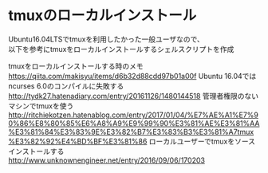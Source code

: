 # tmuxのローカルインストール
Ubuntu16.04LTSでtmuxを利用したかった一般ユーザなので、  
以下を参考にtmuxをローカルインストールするシェルスクリプトを作成  

tmuxをローカルインストールする時のメモ <https://qiita.com/makisyu/items/d6b32d88cdd97b01a00f>
Ubuntu 16.04ではncurses 6.0のコンパイルに失敗する <http://tydk27.hatenadiary.com/entry/20161126/1480144518>
管理者権限のないマシンでtmuxを使う <http://ritchiekotzen.hatenablog.com/entry/2017/01/04/%E7%AE%A1%E7%90%86%E8%80%85%E6%A8%A9%E9%99%90%E3%81%AE%E3%81%AA%E3%81%84%E3%83%9E%E3%82%B7%E3%83%B3%E3%81%A7tmux%E3%82%92%E4%BD%BF%E3%81%86>
ローカルユーザーでtmuxをソースインストールする <http://www.unknownengineer.net/entry/2016/09/06/170203>


